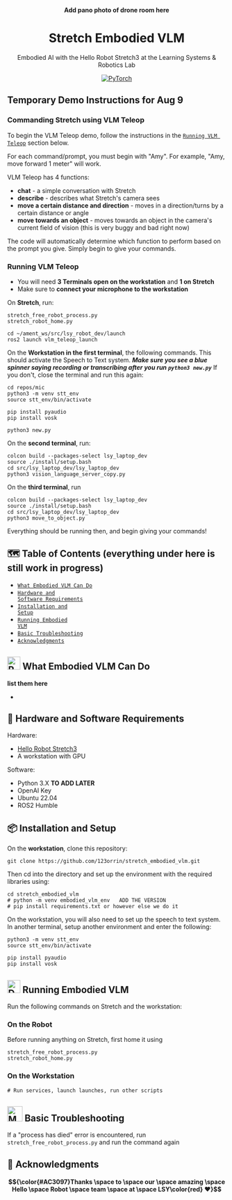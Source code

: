 <div align="center">
  
__Add pano photo of drone room here__
# Stretch Embodied VLM
Embodied AI with the Hello Robot Stretch3 at the Learning Systems & Robotics Lab

[![PyTorch](https://img.shields.io/badge/Demonstration_Video-db6a4b.svg?style=for-the-badge&logo=airplayvideo)](https://shattereddisk.github.io/rickroll/rickroll.mp4)

</div>

## Temporary Demo Instructions for Aug 9


### Commanding Stretch using VLM Teleop
To begin the VLM Teleop demo, follow the instructions in the [<code>Running VLM Teleop</code>](##-running-vlm-teleop) section below.

For each command/prompt, you must begin with "Amy". For example, "Amy, move forward 1 meter" will work.

VLM Teleop has 4 functions:
- **chat** - a simple conversation with Stretch
- **describe** - describes what Stretch's camera sees
- **move a certain distance and direction** - moves in a direction/turns by a certain distance or angle
- **move towards an object** - moves towards an object in the camera's current field of vision (this is very buggy and bad right now)

The code will automatically determine which function to perform based on the prompt you give. Simply begin to give your commands.



### Running VLM Teleop
- You will need **3 Terminals open on the workstation** and **1 on Stretch**
- Make sure to **connect your microphone to the workstation**

On **Stretch**, run:
```
stretch_free_robot_process.py
stretch_robot_home.py

cd ~/ament_ws/src/lsy_robot_dev/launch
ros2 launch vlm_teleop_launch
```

On the **Workstation in the first terminal**, the following commands. This should activate the Speech to Text system. _**Make sure you see a blue spinner saying recording or transcribing after you run ```python3 new.py```**_ If you don't, close the terminal and run this again:
```
cd repos/mic
python3 -m venv stt_env
source stt_env/bin/activate

pip install pyaudio
pip install vosk

python3 new.py
```

On the **second terminal**, run:
```
colcon build --packages-select lsy_laptop_dev
source ./install/setup.bash
cd src/lsy_laptop_dev/lsy_laptop_dev
python3 vision_language_server_copy.py
```

On the **third terminal**, run
```
colcon build --packages-select lsy_laptop_dev
source ./install/setup.bash
cd src/lsy_laptop_dev/lsy_laptop_dev
python3 move_to_object.py
```

Everything should be running then, and begin giving your commands!


## 🗺️ Table of Contents (everything under here is still work in progress)
- [<code>What Embodied VLM Can Do
 </code>](#-what-embodied-vlm-can-do)
- [<code>Hardware and Software Requirements</code>](#-hardware-and-software-requirements)
- [<code>Installation and Setup</code>](#-installation-and-setup)
- [<code>Running Embodied VLM</code>](#-running-embodied-vlm)
- [<code>Basic Troubleshooting </code>](#-basic-troubleshooting)
- [<code>Acknowledgments</code>](#-acknowledgments)


## <img src="https://raw.githubusercontent.com/Tarikul-Islam-Anik/Animated-Fluent-Emojis/master/Emojis/Smilies/Robot.png" alt="Robot" width="30" height="30" /> What Embodied VLM Can Do


__list them here__

*

## 📗 Hardware and Software Requirements
Hardware:
* [Hello Robot Stretch3](https://hello-robot.com/) 
* A workstation with GPU 

Software:
* Python 3.X __TO ADD LATER__
* OpenAI Key
* Ubuntu 22.04
* ROS2 Humble

## 📦 Installation and Setup

On the __workstation__, clone this repository:
```
git clone https://github.com/123orrin/stretch_embodied_vlm.git
```

Then cd into the directory and set up the environment with the required libraries using:
```
cd stretch_embodied_vlm
# python -m venv embodied_vlm_env   ADD THE VERSION 
# pip install requirements.txt or however else we do it
```

On the workstation, you will also need to set up the speech to text system. In another terminal, setup another environment and enter the following:
```
python3 -m venv stt_env
source stt_env/bin/activate

pip install pyaudio
pip install vosk
```


## <img src="https://raw.githubusercontent.com/Tarikul-Islam-Anik/Animated-Fluent-Emojis/master/Emojis/Objects/Desktop%20Computer.png" alt="Desktop Computer" width="30" height="30" /> Running Embodied VLM
Run the following commands on Stretch and the workstation:

### On the Robot

Before running anything on Stretch, first home it using
```
stretch_free_robot_process.py
stretch_robot_home.py
```

### On the Workstation

```
# Run services, launch launches, run other scripts
```


## <img src="https://raw.githubusercontent.com/Tarikul-Islam-Anik/Animated-Fluent-Emojis/master/Emojis/People%20with%20professions/Man%20Mechanic%20Light%20Skin%20Tone.png" alt="Man Mechanic Light Skin Tone" width="35" height="35" /> Basic Troubleshooting

If a "process has died" error is encountered, run ```stretch_free_robot_process.py``` and run the command again


## 📢 Acknowledgments
#### $${\color{#AC3097}Thanks \space to \space our \space amazing \space Hello \space Robot \space team \space at \space LSY\color{red} ❤️}$$
